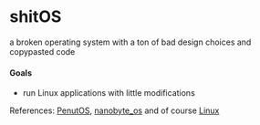 # shitOS
a broken operating system with a ton of bad design choices and copypasted code

#### Goals
- run Linux applications with little modifications

References: [PenutOS](https://github.com/AlexandreRouma/PenutOS/), [nanobyte_os](https://github.com/chibicitiberiu/nanobyte_os) and of course [Linux](https://github.com/torvalds/linux)
